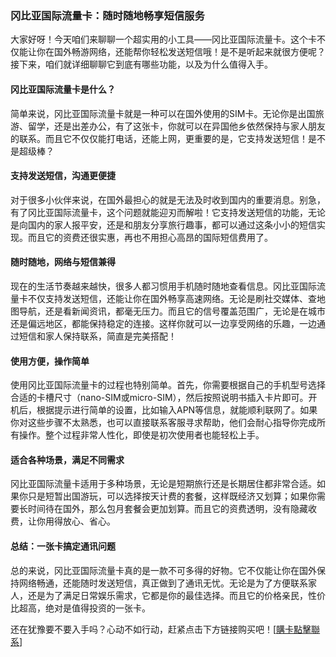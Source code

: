 ### 冈比亚国际流量卡：随时随地畅享短信服务

大家好呀！今天咱们来聊聊一个超实用的小工具——冈比亚国际流量卡。这个卡不仅能让你在国外畅游网络，还能帮你轻松发送短信哦！是不是听起来就很方便呢？接下来，咱们就详细聊聊它到底有哪些功能，以及为什么值得入手。

#### 冈比亚国际流量卡是什么？

简单来说，冈比亚国际流量卡就是一种可以在国外使用的SIM卡。无论你是出国旅游、留学，还是出差办公，有了这张卡，你就可以在异国他乡依然保持与家人朋友的联系。而且它不仅仅能打电话，还能上网，更重要的是，它支持发送短信！是不是超级棒？

#### 支持发送短信，沟通更便捷

对于很多小伙伴来说，在国外最担心的就是无法及时收到国内的重要消息。别急，有了冈比亚国际流量卡，这个问题就能迎刃而解啦！它支持发送短信的功能，无论是向国内的家人报平安，还是和朋友分享旅行趣事，都可以通过这条小小的短信实现。而且它的资费还很实惠，再也不用担心高昂的国际短信费用了。

#### 随时随地，网络与短信兼得

现在的生活节奏越来越快，很多人都习惯用手机随时随地查看信息。冈比亚国际流量卡不仅支持发送短信，还能让你在国外畅享高速网络。无论是刷社交媒体、查地图导航，还是看新闻资讯，都毫无压力。而且它的信号覆盖范围广，无论是在城市还是偏远地区，都能保持稳定的连接。这样你就可以一边享受网络的乐趣，一边通过短信和家人保持联系，简直是完美搭配！

#### 使用方便，操作简单

使用冈比亚国际流量卡的过程也特别简单。首先，你需要根据自己的手机型号选择合适的卡槽尺寸（nano-SIM或micro-SIM），然后按照说明书插入卡片即可。开机后，根据提示进行简单的设置，比如输入APN等信息，就能顺利联网了。如果你对这些步骤不太熟悉，也可以直接联系客服寻求帮助，他们会耐心指导你完成所有操作。整个过程非常人性化，即使是初次使用者也能轻松上手。

#### 适合各种场景，满足不同需求

冈比亚国际流量卡适用于多种场景，无论是短期旅行还是长期居住都非常合适。如果你只是短暂出国游玩，可以选择按天计费的套餐，这样既经济又划算；如果你需要长时间待在国外，那么包月套餐会更加划算。而且它的资费透明，没有隐藏收费，让你用得放心、省心。

#### 总结：一张卡搞定通讯问题

总的来说，冈比亚国际流量卡真的是一款不可多得的好物。它不仅能让你在国外保持网络畅通，还能随时发送短信，真正做到了通讯无忧。无论是为了方便联系家人，还是为了满足日常娱乐需求，它都是你的最佳选择。而且它的价格亲民，性价比超高，绝对是值得投资的一张卡。

还在犹豫要不要入手吗？心动不如行动，赶紧点击下方链接购买吧！[[購卡點擊聯系](https://t.me/s/esim1088)]